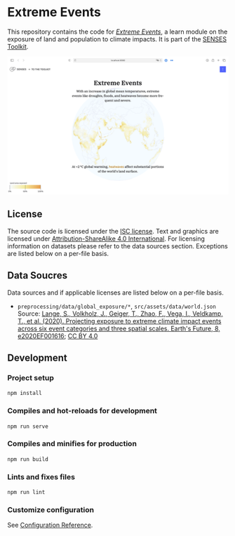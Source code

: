# Extreme Events

This repository contains the code for [*Extreme Events*](https://climatescenarios.org/extreme-events), a learn module on the exposure of land and population to climate impacts. It is part of the [SENSES Toolkit](https://climatescenarios.org/).

![screenshot of the module](./module.png)

## License

The source code is licensed under the [ISC license](LICENSE.md). Text and graphics are licensed under [Attribution-ShareAlike 4.0 International](https://creativecommons.org/licenses/by-sa/4.0/). For licensing information on datasets please refer to the data sources section. Exceptions are listed below on a per-file basis.

## Data Soucres

Data sources and if applicable licenses are listed below on a per-file basis.

- `preprocessing/data/global_exposure/*`, `src/assets/data/world.json` Source: [Lange, S., Volkholz, J., Geiger, T., Zhao, F., Vega, I., Veldkamp, T., et al. (2020). Projecting exposure to extreme climate impact events across six event categories and three spatial scales. Earth's Future, 8, e2020EF001616](https://doi.org/10.1029/2020EF001616); [CC BY 4.0](https://creativecommons.org/licenses/by/4.0/)

## Development

### Project setup
```
npm install
```

### Compiles and hot-reloads for development
```
npm run serve
```

### Compiles and minifies for production
```
npm run build
```

### Lints and fixes files
```
npm run lint
```

### Customize configuration
See [Configuration Reference](https://cli.vuejs.org/config/).
